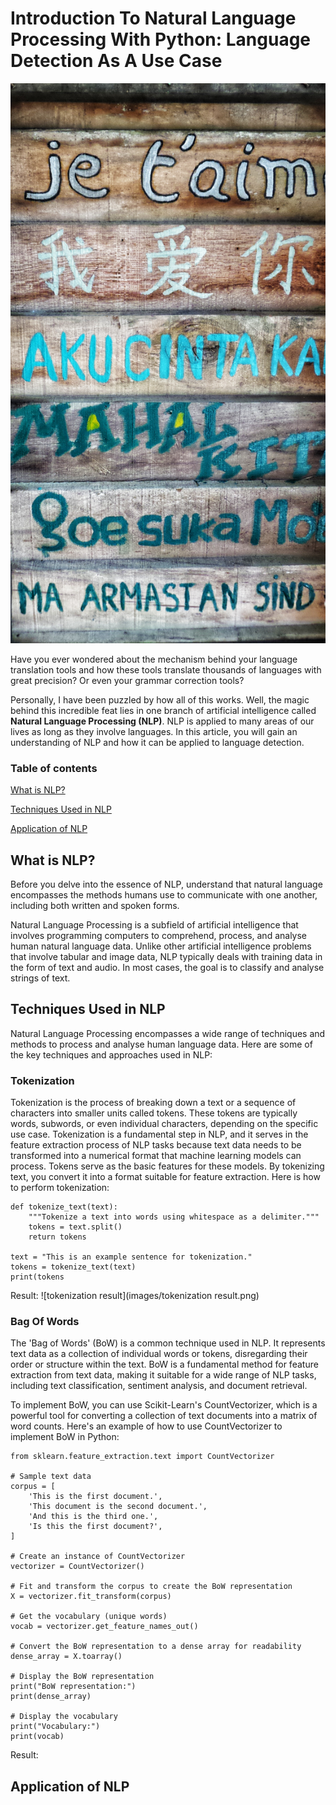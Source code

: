 # Introduction To Natural Language Processing With Python: Language Detection As A Use Case
![Words in various languages. Image by Hannah Wright on unsplash](hannah-wright-ZzWsHbu2y80-unsplash.jpg) 

Have you ever wondered about the mechanism behind your language translation tools and how these tools translate thousands of languages with great precision? Or even your grammar correction tools? 

Personally, I have been puzzled by how all of this works. Well, the magic behind this incredible feat lies in one branch of artificial intelligence called **Natural Language Processing (NLP)**. NLP is applied to many areas of our lives as long as they involve languages.
In this article, you will gain an understanding of NLP and how it can be applied to language detection.

### Table of contents

[What is NLP?](#topic1)

[Techniques Used in NLP](#topic2)

[Application of NLP](#topic3)




<h2 id="topic1">What is NLP?</h2>

Before you delve into the essence of NLP, understand that natural language encompasses the methods humans use to communicate with one another, including both written and spoken forms.

Natural Language Processing is a subfield of artificial intelligence that involves programming computers to comprehend, process, and analyse human natural language data.
Unlike other artificial intelligence problems that involve tabular and image data, NLP typically deals with training data in the form of text and audio. In most cases, the goal is to classify and analyse strings of text.

<h2 id="topic2">Techniques Used in NLP</h2>

Natural Language Processing encompasses a wide range of techniques and methods to process and analyse human language data. Here are some of the key techniques and approaches used in NLP:

 ### Tokenization
Tokenization is the process of breaking down a text or a sequence of characters into smaller units called tokens. These tokens are typically words, subwords, or even individual characters, depending on the specific use case. Tokenization is a fundamental step in NLP, and it serves in the feature extraction process of NLP tasks because text data needs to be transformed into a numerical format that machine learning models can process. Tokens serve as the basic features for these models. By tokenizing text, you convert it into a format suitable for feature extraction.
Here is how to perform tokenization:
```
def tokenize_text(text):
    """Tokenize a text into words using whitespace as a delimiter."""
    tokens = text.split()
    return tokens

text = "This is an example sentence for tokenization."
tokens = tokenize_text(text)
print(tokens 
```
Result:
![tokenization result](images/tokenization result.png)

### Bag Of Words
The 'Bag of Words' (BoW) is a common technique used in NLP. It represents text data as a collection of individual words or tokens, disregarding their order or structure within the text. BoW is a fundamental method for feature extraction from text data, making it suitable for a wide range of NLP tasks, including text classification, sentiment analysis, and document retrieval.

To implement BoW, you can use Scikit-Learn's CountVectorizer, which is a powerful tool for converting a collection of text documents into a matrix of word counts. Here's an example of how to use CountVectorizer to implement BoW in Python:
```
from sklearn.feature_extraction.text import CountVectorizer

# Sample text data
corpus = [
    'This is the first document.',
    'This document is the second document.',
    'And this is the third one.',
    'Is this the first document?',
]

# Create an instance of CountVectorizer
vectorizer = CountVectorizer()

# Fit and transform the corpus to create the BoW representation
X = vectorizer.fit_transform(corpus)

# Get the vocabulary (unique words)
vocab = vectorizer.get_feature_names_out()

# Convert the BoW representation to a dense array for readability
dense_array = X.toarray()

# Display the BoW representation
print("BoW representation:")
print(dense_array)

# Display the vocabulary
print("Vocabulary:")
print(vocab)
```
Result:
<h2 id="topic3">Application of NLP</h2>


